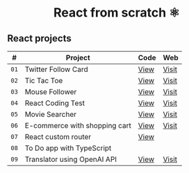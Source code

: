<div align="center">

# React from scratch ⚛️

</div>

## React projects

| # | Project | Code | Web |
| --- | --- | --- | --- |
| `01` | Twitter Follow Card | [View](projects/01-twitter-follow-card) | [Visit](https://64fb2e111431dd130091cdc6--neon-douhua-70809e.netlify.app/)
| `02` | Tic Tac Toe | [View](projects/02-tic-tac-toe) | [Visit](https://64fbb14d5cf4cf7df518339f--gleaming-concha-98e74f.netlify.app/) |
| `03` | Mouse Follower | [View](projects/03-mouse-follower) | [Visit](https://64ff365605e289190ed49569--luminous-meerkat-20a064.netlify.app/) |
| `04` | React Coding Test | [View](projects/04-react-coding-test) | [Visit](https://6500fa3928b5690b30817b3f--precious-malasada-4db491.netlify.app/) |
| `05` | Movie Searcher | [View](projects/05-movie-searcher) | [Visit](https://651463deeb1d2f1b09dfd4ba--precious-cupcake-5774d2.netlify.app/)
| `06` | E-commerce with shopping cart | [View](projects/06-shopping-cart) | [Visit](https://651ecdf639e78600abab2c2d--luminous-scone-0239a3.netlify.app/)
| `07` | React custom router | [View](projects/07-dav-router/)
| `08` | To Do app with TypeScript |
| `09` | Translator using OpenAI API | [View](projects/09-translator/) | [Visit](https://652d75cf514fa13e4435bd9b--funny-duckanoo-e32556.netlify.app/)